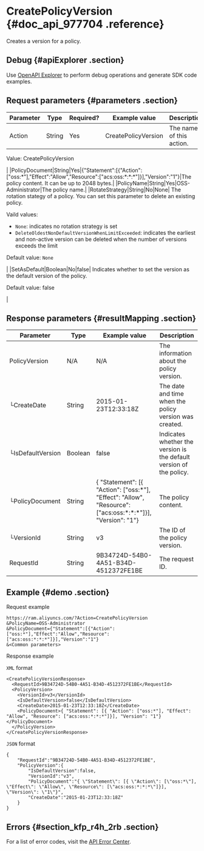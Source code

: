# CreatePolicyVersion {#doc_api_977704 .reference}

Creates a version for a policy.

## Debug {#apiExplorer .section}

Use [OpenAPI Explorer](https://api.aliyun.com/#product=Ram&api=CreateUser) to perform debug operations and generate SDK code examples.

## Request parameters {#parameters .section}

|Parameter|Type|Required?|Example value|Description|
|---------|----|---------|-------------|-----------|
|Action|String|Yes|CreatePolicyVersion| The name of this action.

 Value: CreatePolicyVersion

 |
|PolicyDocument|String|Yes|\{"Statement":\[\{"Action":\["oss:\*"\],"Effect":"Allow","Resource":\["acs:oss:\*:\*:\*"\]\}\],"Version":"1"\}|The policy content. It can be up to 2048 bytes.|
|PolicyName|String|Yes|OSS-Administrator|The policy name.|
|RotateStrategy|String|No|None| The rotation stategy of a policy. You can set this parameter to delete an existing policy.

 Vaild values:

 -   `None`: indicates no rotation strategy is set
-   `DeleteOldestNonDefaultVersionWhenLimitExceeded`: indicates the earliest and non-active version can be deleted when the number of versions exceeds the limit

 Default value: `None`

 |
|SetAsDefault|Boolean|No|false| Indicates whether to set the version as the default version of the policy.

 Default value: false

 |

## Response parameters {#resultMapping .section}

|Parameter|Type|Example value|Description|
|---------|----|-------------|-----------|
|PolicyVersion|N/A|N/A|The information about the policy version.|
|└CreateDate|String|2015-01-23T12:33:18Z|The date and time when the policy version was created.|
|└IsDefaultVersion|Boolean|false|Indicates whether the version is the default version of the policy.|
|└PolicyDocument|String|\{ "Statement": \[\{ "Action": \["oss:\*"\], "Effect": "Allow", "Resource": \["acs:oss:\*:\*:\*"\]\}\], "Version": "1"\}|The policy content.|
|└VersionId|String|v3|The ID of the policy version.|
|RequestId|String|9B34724D-54B0-4A51-B34D-4512372FE1BE|The request ID.|

## Example {#demo .section}

Request example

``` {#request_demo}
https://ram.aliyuncs.com/?Action=CreatePolicyVersion
&PolicyName=OSS-Administrator
&PolicyDocument={"Statement":[{"Action":["oss:*"],"Effect":"Allow","Resource":["acs:oss:*:*:*"]}],"Version":"1"}
&<Common parameters>
```

Response example

`XML` format

``` {#codeblock_le7_gpr_zdy}
<CreatePolicyVersionResponse>
  <RequestId>9B34724D-54B0-4A51-B34D-4512372FE1BE</RequestId>
  <PolicyVersion>
    <VersionId>v3</VersionId>
    <IsDefaultVersion>false</IsDefaultVersion>
    <CreateDate>2015-01-23T12:33:18Z</CreateDate>
    <PolicyDocument>{ "Statement": [{ "Action": ["oss:*"], "Effect": "Allow", "Resource": ["acs:oss:*:*:*"]}], "Version": "1"}</PolicyDocument>
  </PolicyVersion>
</CreatePolicyVersionResponse>
```

`JSON` format

``` {#codeblock_xv1_umf_oh7}
{
    "RequestId":"9B34724D-54B0-4A51-B34D-4512372FE1BE",
    "PolicyVersion":{
        "IsDefaultVersion":false,
        "VersionId":"v3",
        "PolicyDocument":"{ \"Statement\": [{ \"Action\": [\"oss:*\"], \"Effect\": \"Allow\", \"Resource\": [\"acs:oss:*:*:*\"]}], \"Version\": \"1\"}",
        "CreateDate":"2015-01-23T12:33:18Z"
    }
}
```

## Errors {#section_kfp_r4h_2rb .section}

For a list of error codes, visit the [API Error Center](https://error-center.alibabacloud.com/status/product/Ram?spm=5176.10421674.0.0.29c5cav7cav7Io).

